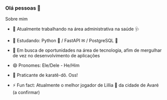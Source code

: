 ### Olá pessoas 👋 ###

Sobre mim

- 🔭 Atualmente trabalhando na área administrativa na saúde 🩺

- 🌱 Estudando: Python 🐍 / FastAPI ✉ / PostgreSQL 🎲

- 👯 Em busca de oportunidades na área de tecnologia, afim de mergulhar de vez no desenvolvimento de aplicações

- 😄 Pronomes: Ele/Dele - He/Him 

- 🥋 Praticante de karatê-dô. Oss!

- ⚡ Fun fact: Atualmente o melhor jogador de Lillia 🌸 da cidade de Avaré (a confirmar) 


